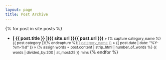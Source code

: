```yaml
---
layout: page
title: Post Archive
---
```


{% for post in site.posts %}
  * **[ {{ post.title }} ]({{ site.url }}{{ post.url }})** <span style="display: inline" class="post-date"><small>&raquo; <i class="fa-regular fa-folder-open" style="color: #969696; opacity: 0.80"></i> {% capture category_name %}{{ post.category }}{% endcapture %}<a style="white-space: nowrap; color: #969696" href="{{site.url}}/category/{{ category_name }}">{{ category_name }}</a>
   &raquo; {{ post.date | date: "%Y-%m-%d" }} &raquo; {% assign words = post.content | strip_html | number_of_words %}
    {{ words | divided_by:200 | at_most:25 }} mins </small></span>
{% endfor %}